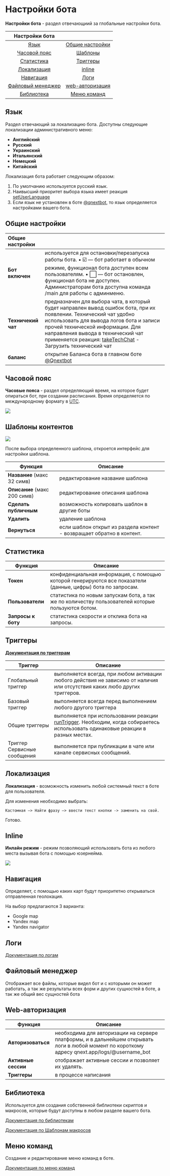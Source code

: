 # Настройки бота

**Настройки бота** - раздел отвечающиий за глобальные настройки бота.

|             Настройки бота              |               &nbsp;                |
|:---------------------------------------:|:-----------------------------------:|
|              [Язык](#язык)              | [Общие настройки](#общие-настроики) |
|      [Часовой пояс](#часовои-пояс)      |    [Шаблоны](#шаблоны-контентов)    |
|        [Статистика](#статистика)        |        [Триггеры](#триггеры)        |
|       [Локализация](#локализация)       |          [inline](#inline)          |
|         [Навигация](#навигация)         |            [Логи](#логи)            |
| [Файловый менеджер](#фаиловыи-менеджер) | [web-авторизация](#web-авторизация) |
|        [Библиотека](#библиотека)        |     [Меню команд](#меню-команд)     |


## Язык

Раздел отвечающий за локализацию бота. Доступны следующие локализации административного меню:
* **Английский**
* **Русский**
* **Украинский**
* **Итальянский**
* **Немецкий**
* **Китайский**

Локализация бота работает следующим образом:

1. По умолчанию используется русский язык.
2. Наивысший приоритет выбора языка имеет реакция [setUserLanguage](/admin/other/reactions/setuserlanguage/)
3. Если язык не установлен в боте [@qnextbot](https://t.me/qnextbot), то язык определяется настройками вашего бота.

## Общие настройки

| Общие настройки    |                                                                                                                                                                                                                                                                                                                                        |
|:-------------------|:---------------------------------------------------------------------------------------------------------------------------------------------------------------------------------------------------------------------------------------------------------------------------------------------------------------------------------------|
| **Бот включен**    | используется для остановки/перезапуска работы бота. • ☑️ — бот работает в обычном режиме, функционал бота доступен всем пользователям. • ⬜️ — бот остановлен, функционал бота не доступен. Администраторам бота доступна команда /main для работы с админменю.                                                                         |
| **Техничекий чат** | предназначен для выбора чата, в который будет направлен вывод ошибок бота, при их появлении. Технический чат удобно использовать для вывода логов бота и записи прочей технической информации. Для направления вывода в технический чат применяется реакция: [takeTechChat](/docs/admin/chat/taketechchat) - Загрузить технический чат |
| **баланс**         | открытие Баланса бота в главном боте [@Qnextbot](http://t.me/QNextBot)                                                                                                                                                                                                                                                                 |

## Часовой пояс

**Часовые пояса** - раздел определяющий время, на которое будет опираться бот, при создании расписания. Время определяется по международному формату в [UTC](https://ru.wikipedia.org/wiki/%D0%92%D1%81%D0%B5%D0%BC%D0%B8%D1%80%D0%BD%D0%BE%D0%B5_%D0%BA%D0%BE%D0%BE%D1%80%D0%B4%D0%B8%D0%BD%D0%B8%D1%80%D0%BE%D0%B2%D0%B0%D0%BD%D0%BD%D0%BE%D0%B5_%D0%B2%D1%80%D0%B5%D0%BC%D1%8F).

![](./3.jpg)

## Шаблоны контентов

![](./4.png)

После выбора определенного шаблона, откроется интерфейс для настройки шаблона.

| Функция                      | Описание                                                              |
|------------------------------|-----------------------------------------------------------------------|
| **Название** (макс 32 симв)  | редактирование название шаблона                                       |
| **Описание** (макс 200 симв) | редактирование описания шаблона                                       |
| **Сделать публичным**        | возможность копировать шаблон в другие боты                           |
| **Удалить**                  | удаление шаблона                                                      |
| **Вернуться**                | если шаблон открыт из раздела контент - возвращает обратно в контент. |


## Статистика

| Функция            | Описание                                                                                                     |
|--------------------|--------------------------------------------------------------------------------------------------------------|
| **Токен**          | конфиденциальная информация, с помощью которой генерируются все показатели (данные, цифры) бота по запросам. |
| **Пользователи**   | статистика по новым запускам бота, а так же по количеству пользователей которые пользуются ботом.            |
| **Запросы к боту** | статистика скорости и отклика бота на запросы.                                                               |

## Триггеры

**[Документация по триггерам](/docs/article/triggers)**

| Триггер                     | Описание                                                                                                                                                              |
|-----------------------------|-----------------------------------------------------------------------------------------------------------------------------------------------------------------------|
| Глобальный триггер          | выполняется всегда, при любом активации любого действия не зависимо от наличия или отсутствия каких любо других триггеров.                                            |
| Базовый триггер             | выполняется всегда перед выполнением любого другого триггера                                                                                                          |
| Общие триггеры              | выполняется при использовании реакции [runTrigger](/admin/other/reactions/runtrigger/). Необходим, когда собираетесь использовать одинаковые реакции в разных местах. |
| Триггер Сервисные сообщения | выполняется при публикации в чате или канале сервисных сообщений.                                                                                                     |

## Локализация

**Локализация** - возможность изменить любой системный текст в боте для пользователя.

Для изменения необходимо выбрать: 
```plain
Кастомная —> Найти фразу —> ввести текст кнопки -> заменить на свой.
```
Готово.


## Inline

**Инлайн режим** - режим позволяющий использовать бота из любого места вызывая бота с помощью юзернейма. 

![](./10.jpg)

## Навигация

Определяет, с помощью каких карт будут приоритетно открываться отправленная геолокация.

На выбор предлагаются 3 варианта:

* Google map
* Yandex map
* Yandex navigator

## Логи

[Документация по логам](/docs/ext/log/)

## Файловый менеджер

Отображает все файлы, которые видел бот и с которыми он может работать, а так же результаты всех форм и других сущностей в боте, а так же общий вес сущностей бота

## Web-авторизация

| Функция             | Описание                                                                                                                                       |
|---------------------|------------------------------------------------------------------------------------------------------------------------------------------------|
| **Авторизоваться**  | необходима для авторизации на сервере платформы, и в дальнейшем открывать логи в любой момент по короткому адресу qnext.app/logs/@username_bot |
| **Активные сессии** | отображает активные сессии и позволяет их удалять.                                                                                             |
| **Триггеры**        | в процессе написания                                                                                                                           |

## Библиотека

Используется для создания собственной библиотеки скриптов и макросов, которые будут доступны в любом разделе вашего бота.

[Документация по библиотекам](/docs/ext/script/library)

[Документация по Шаблонам макросов](/ext/macros/template/)

## Меню команд

Создание и редактирование меню команд в боте.

[Документация по меню команд](/docs/admin/command)



